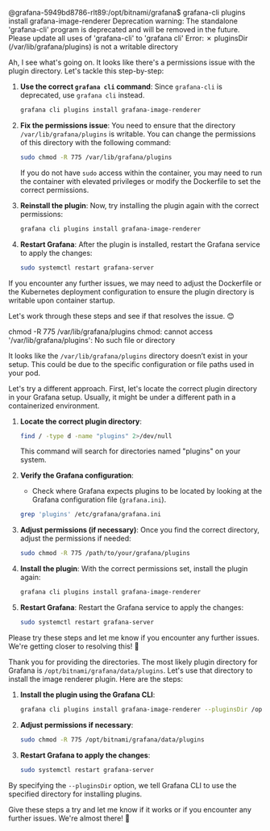 @grafana-5949bd8786-rlt89:/opt/bitnami/grafana$ grafana-cli plugins install grafana-image-renderer
Deprecation warning: The standalone 'grafana-cli' program is deprecated and will be removed in the future. Please update all uses of 'grafana-cli' to 'grafana cli'
Error: ✗ pluginsDir (/var/lib/grafana/plugins) is not a writable directory

Ah, I see what's going on. It looks like there's a permissions issue with the plugin directory. Let's tackle this step-by-step:

1. **Use the correct `grafana cli` command**:
   Since `grafana-cli` is deprecated, use `grafana cli` instead.

   ```bash
   grafana cli plugins install grafana-image-renderer
   ```

2. **Fix the permissions issue**:
   You need to ensure that the directory `/var/lib/grafana/plugins` is writable. You can change the permissions of this directory with the following command:

   ```bash
   sudo chmod -R 775 /var/lib/grafana/plugins
   ```

   If you do not have `sudo` access within the container, you may need to run the container with elevated privileges or modify the Dockerfile to set the correct permissions.

3. **Reinstall the plugin**:
   Now, try installing the plugin again with the correct permissions:

   ```bash
   grafana cli plugins install grafana-image-renderer
   ```

4. **Restart Grafana**:
   After the plugin is installed, restart the Grafana service to apply the changes:

   ```bash
   sudo systemctl restart grafana-server
   ```

If you encounter any further issues, we may need to adjust the Dockerfile or the Kubernetes deployment configuration to ensure the plugin directory is writable upon container startup.

Let's work through these steps and see if that resolves the issue. 😊


chmod -R 775 /var/lib/grafana/plugins
chmod: cannot access '/var/lib/grafana/plugins': No such file or directory


It looks like the `/var/lib/grafana/plugins` directory doesn’t exist in your setup. This could be due to the specific configuration or file paths used in your pod.

Let's try a different approach. First, let's locate the correct plugin directory in your Grafana setup. Usually, it might be under a different path in a containerized environment.

1. **Locate the correct plugin directory**:

   ```bash
   find / -type d -name "plugins" 2>/dev/null
   ```

   This command will search for directories named "plugins" on your system.

2. **Verify the Grafana configuration**:
   - Check where Grafana expects plugins to be located by looking at the Grafana configuration file (`grafana.ini`).
   
   ```bash
   grep 'plugins' /etc/grafana/grafana.ini
   ```

3. **Adjust permissions (if necessary)**:
   Once you find the correct directory, adjust the permissions if needed:

   ```bash
   sudo chmod -R 775 /path/to/your/grafana/plugins
   ```

4. **Install the plugin**:
   With the correct permissions set, install the plugin again:

   ```bash
   grafana cli plugins install grafana-image-renderer
   ```

5. **Restart Grafana**:
   Restart the Grafana service to apply the changes:

   ```bash
   sudo systemctl restart grafana-server
   ```

Please try these steps and let me know if you encounter any further issues. We're getting closer to resolving this! 🚀


Thank you for providing the directories. The most likely plugin directory for Grafana is `/opt/bitnami/grafana/data/plugins`. Let's use that directory to install the image renderer plugin. Here are the steps:

1. **Install the plugin using the Grafana CLI**:

   ```bash
   grafana cli plugins install grafana-image-renderer --pluginsDir /opt/bitnami/grafana/data/plugins
   ```

2. **Adjust permissions if necessary**:

   ```bash
   sudo chmod -R 775 /opt/bitnami/grafana/data/plugins
   ```

3. **Restart Grafana to apply the changes**:

   ```bash
   sudo systemctl restart grafana-server
   ```

By specifying the `--pluginsDir` option, we tell Grafana CLI to use the specified directory for installing plugins.

Give these steps a try and let me know if it works or if you encounter any further issues. We're almost there! 🚀